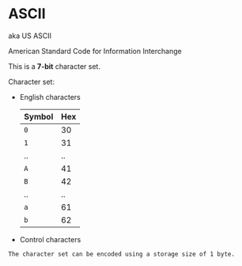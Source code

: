 # ASCII

aka US ASCII

American Standard Code for Information Interchange

This is a **7-bit** character set.

Character set:

* English characters

  | Symbol | Hex |
  |--------|-----|
  | `0`    | 30  |
  | `1`    | 31  |
  | ..     | ..  |
  | `A`    | 41  |
  | `B`    | 42  |
  | ..     | ..  |
  | `a`    | 61  |
  | `b`    | 62  |

* Control characters

~~~admonish note title="Storage"
The character set can be encoded using a storage size of 1 byte.
~~~